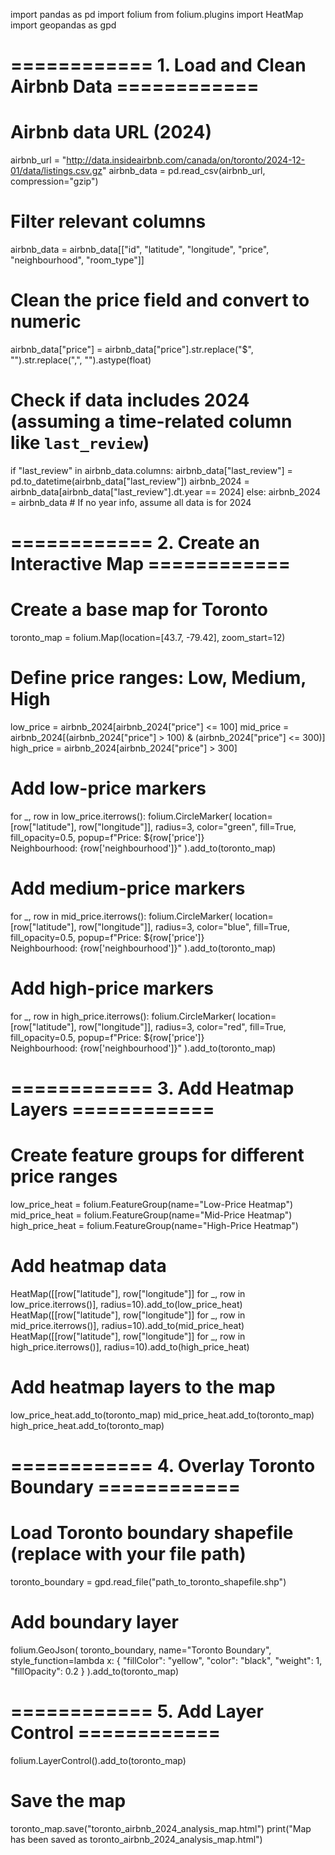 import pandas as pd
import folium
from folium.plugins import HeatMap
import geopandas as gpd

# ============ 1. Load and Clean Airbnb Data ============
# Airbnb data URL (2024)
airbnb_url = "http://data.insideairbnb.com/canada/on/toronto/2024-12-01/data/listings.csv.gz"
airbnb_data = pd.read_csv(airbnb_url, compression="gzip")

# Filter relevant columns
airbnb_data = airbnb_data[["id", "latitude", "longitude", "price", "neighbourhood", "room_type"]]

# Clean the price field and convert to numeric
airbnb_data["price"] = airbnb_data["price"].str.replace("$", "").str.replace(",", "").astype(float)

# Check if data includes 2024 (assuming a time-related column like `last_review`)
if "last_review" in airbnb_data.columns:
    airbnb_data["last_review"] = pd.to_datetime(airbnb_data["last_review"])
    airbnb_2024 = airbnb_data[airbnb_data["last_review"].dt.year == 2024]
else:
    airbnb_2024 = airbnb_data  # If no year info, assume all data is for 2024

# ============ 2. Create an Interactive Map ============
# Create a base map for Toronto
toronto_map = folium.Map(location=[43.7, -79.42], zoom_start=12)

# Define price ranges: Low, Medium, High
low_price = airbnb_2024[airbnb_2024["price"] <= 100]
mid_price = airbnb_2024[(airbnb_2024["price"] > 100) & (airbnb_2024["price"] <= 300)]
high_price = airbnb_2024[airbnb_2024["price"] > 300]

# Add low-price markers
for _, row in low_price.iterrows():
    folium.CircleMarker(
        location=[row["latitude"], row["longitude"]],
        radius=3,
        color="green",
        fill=True,
        fill_opacity=0.5,
        popup=f"Price: ${row['price']}<br>Neighbourhood: {row['neighbourhood']}"
    ).add_to(toronto_map)

# Add medium-price markers
for _, row in mid_price.iterrows():
    folium.CircleMarker(
        location=[row["latitude"], row["longitude"]],
        radius=3,
        color="blue",
        fill=True,
        fill_opacity=0.5,
        popup=f"Price: ${row['price']}<br>Neighbourhood: {row['neighbourhood']}"
    ).add_to(toronto_map)

# Add high-price markers
for _, row in high_price.iterrows():
    folium.CircleMarker(
        location=[row["latitude"], row["longitude"]],
        radius=3,
        color="red",
        fill=True,
        fill_opacity=0.5,
        popup=f"Price: ${row['price']}<br>Neighbourhood: {row['neighbourhood']}"
    ).add_to(toronto_map)

# ============ 3. Add Heatmap Layers ============
# Create feature groups for different price ranges
low_price_heat = folium.FeatureGroup(name="Low-Price Heatmap")
mid_price_heat = folium.FeatureGroup(name="Mid-Price Heatmap")
high_price_heat = folium.FeatureGroup(name="High-Price Heatmap")

# Add heatmap data
HeatMap([[row["latitude"], row["longitude"]] for _, row in low_price.iterrows()], radius=10).add_to(low_price_heat)
HeatMap([[row["latitude"], row["longitude"]] for _, row in mid_price.iterrows()], radius=10).add_to(mid_price_heat)
HeatMap([[row["latitude"], row["longitude"]] for _, row in high_price.iterrows()], radius=10).add_to(high_price_heat)

# Add heatmap layers to the map
low_price_heat.add_to(toronto_map)
mid_price_heat.add_to(toronto_map)
high_price_heat.add_to(toronto_map)

# ============ 4. Overlay Toronto Boundary ============
# Load Toronto boundary shapefile (replace with your file path)
toronto_boundary = gpd.read_file("path_to_toronto_shapefile.shp")

# Add boundary layer
folium.GeoJson(
    toronto_boundary,
    name="Toronto Boundary",
    style_function=lambda x: {
        "fillColor": "yellow",
        "color": "black",
        "weight": 1,
        "fillOpacity": 0.2
    }
).add_to(toronto_map)

# ============ 5. Add Layer Control ============
folium.LayerControl().add_to(toronto_map)

# Save the map
toronto_map.save("toronto_airbnb_2024_analysis_map.html")
print("Map has been saved as toronto_airbnb_2024_analysis_map.html")

